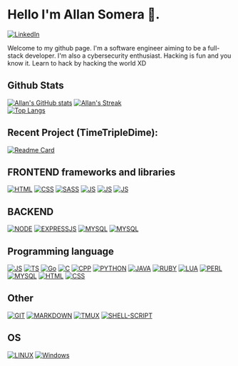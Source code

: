 # Hello I'm Allan Somera 👋.

<!-- <br/> -->

[![LinkedIn][linkedin-shield]][linkedin-url]

Welcome to my github page.
I'm a software engineer aiming to be a full-stack developer. I'm also a
cybersecurity enthusiast. Hacking is fun and you know it. Learn to hack by
hacking the world XD

## Github Stats

[![Allan's GitHub stats][github-stats]][github-url]
[![Allan's Streak][github-streak]][github-url]
<br/>
[![Top Langs][github-lang]][github-url]

<!--  -->

## Recent Project (TimeTripleDime):

[![Readme Card][recent-proj]][recent-proj-url]

## FRONTEND frameworks and libraries

[![HTML][index.html]][html-url]
[![CSS][main.css]][css-url]
[![SASS][sass.scss]][sass-url]
[![JS][javascript]][js-url]
[![JS][typescript]][typescript-url]
[![JS][react.jsx]][reactjs-url]

## BACKEND

[![NODE][node.js]][nodejs-url]
[![EXPRESSJS][express.js]][expressjs-url]
[![MYSQL][mysql]][mysql-url]
[![MYSQL][knexjs]][knexjs-url]

## Programming language

<!-- [![JS][javascript]] -->

[![JS][javascript]][js-url]
[![TS][typescript]][typescript-url]
[![Go][go]][go-url]
[![C][c]][c-url]
[![CPP][cpp]][cpp-url]
[![PYTHON][python]][python-url]
[![JAVA][java]][java-url]
[![RUBY][ruby]][ruby-url]
[![LUA][lua]][lua-url]
[![PERL][perl]][perl-url]
[![MYSQL][mysql]][mysql-url]
[![HTML][index.html]][html-url]
[![CSS][main.css]][css-url]

## Other

[![GIT][git]][git-url]
[![MARKDOWN][markdown]][markdown-url]
[![TMUX][tmux]][tmux-url]
[![SHELL-SCRIPT][shell-script]][shell-script-url]

## OS

[![LINUX][linux]][linux-url]
[![Windows][windows]][windows-url]

<!--
**allansomera/allansomera** is a ✨ _special_ ✨ repository because its `README.md` () appears on your GitHub profile.

Here are some ideas to get you started:

- 🔭 I’m currently working on ...
- 🌱 I’m currently learning ...
- 👯 I’m looking to collaborate on ...
- 🤔 I’m looking for help with ...
- 💬 Ask me about ...
- 📫 How to reach me: ...
- 😄 Pronouns: ...
- ⚡ Fun fact: ...
-->

[github-stats]: https://github-readme-stats.vercel.app/api?username=allansomera&theme=github_dark&show_icons=true&count_private=true&hide=stars,issues
[github-url]: https://github.com/allansomera
[github-lang]: https://github-readme-stats.vercel.app/api/top-langs/?username=allansomera&count_private=true&theme=github_dark&langs_count=10&layout=compact
[github-streak]: https://github-readme-streak-stats.herokuapp.com/?user=allansomera&theme=github-dark-blue
[recent-proj]: https://github-readme-stats.vercel.app/api/pin/?username=allansomera&theme=github_dark&repo=allan-somera-capstone-time3dime
[recent-proj-url]: https://github.com/allansomera/allan-somera-capstone-time3dime
[linkedin-shield]: https://img.shields.io/badge/-LinkedIn-black.svg?style=for-the-badge&logo=linkedin&colorB=555
[linkedin-url]: https://linkedin.com/in/allansomera
[index.html]: https://img.shields.io/badge/HTML5-E34F26?style=for-the-badge&logo=html5&logoColor=white
[html-url]: https://developer.mozilla.org/en-US/docs/Web/HTML
[main.css]: https://img.shields.io/badge/CSS3-1572B6?style=for-the-badge&logo=css3&logoColor=white
[css-url]: https://developer.mozilla.org/en-US/docs/Learn/CSS
[sass.scss]: https://img.shields.io/badge/Sass-CC6699?style=for-the-badge&logo=sass&logoColor=white
[sass-url]: https://sass-lang.com/
[javascript]: https://img.shields.io/badge/JavaScript-F7DF1E?style=for-the-badge&logo=javascript&logoColor=black
[js-url]: https://javascript.com/
[typescript]: https://img.shields.io/badge/TypeScript-007ACC?style=for-the-badge&logo=typescript&logoColor=white
[typescript-url]: https://www.typescriptlang.org/
[express.js]: https://img.shields.io/badge/Express.js-404D59?style=for-the-badge
[expressjs-url]: https://expressjs.com/
[react.jsx]: https://img.shields.io/badge/React-20232A?style=for-the-badge&logo=react&logoColor=61DAFB
[reactjs-url]: https://reactjs.org/
[node.js]: https://img.shields.io/badge/Node.js-43853D?style=for-the-badge&logo=node.js&logoColor=white
[nodejs-url]: https://nodejs.org/
[mysql]: https://img.shields.io/badge/MySQL-00000F?style=for-the-badge&logo=mysql&logoColor=white
[mysql-url]: https://nodejs.org/
[knexjs]: https://img.shields.io/badge/KnexJS-%23ED8B00.svg?style=for-the-badge&logo=KnexJS&logoColor=white
[knexjs-url]: https://knexjs.org
[c]: https://img.shields.io/badge/C-00599C?style=for-the-badge&logo=c&logoColor=white
[c-url]: https://www.cprogramming.com/
[cpp]: https://img.shields.io/badge/C%2B%2B-00599C?style=for-the-badge&logo=c%2B%2B&logoColor=white
[cpp-url]: https://cplusplus.com/
[python]: https://img.shields.io/badge/Python-14354C?style=for-the-badge&logo=python&logoColor=white
[python-url]: https://www.python.org/
[java]: https://img.shields.io/badge/Java-ED8B00?style=for-the-badge&logo=java&logoColor=white
[java-url]: https://docs.oracle.com/javase/tutorial/index.html
[go]: https://img.shields.io/badge/Go-00ADD8?style=for-the-badge&logo=go&logoColor=white
[go-url]: https://go.dev/
[ruby]: https://img.shields.io/badge/Ruby-CC342D?style=for-the-badge&logo=ruby&logoColor=white
[ruby-url]: https://www.ruby-lang.org/en/
[lua]: https://img.shields.io/badge/Lua-2C2D72?style=for-the-badge&logo=lua&logoColor=white
[lua-url]: https://www.lua.org/start.html
[perl]: https://img.shields.io/badge/Perl-39457E?style=for-the-badge&logo=perl&logoColor=white
[perl-url]: https://www.perl.org/
[markdown]: https://img.shields.io/badge/Markdown-000000?style=for-the-badge&logo=markdown&logoColor=white
[markdown-url]: https://www.markdownguide.org/
[shell-script]: https://img.shields.io/badge/Shell_Script-121011?style=for-the-badge&logo=gnu-bash&logoColor=white
[shell-script-url]: https://www.shellscript.sh/
[git]: https://img.shields.io/badge/GIT-E44C30?style=for-the-badge&logo=git&logoColor=white
[git-url]: https://git-scm.com/
[tmux]: https://img.shields.io/badge/tmux-1BB91F?style=for-the-badge&logo=tmux&logoColor=white
[tmux-url]: https://github.com/tmux/tmux/wiki
[linux]: https://img.shields.io/badge/Linux-FCC624?style=for-the-badge&logo=linux&logoColor=black
[linux-url]: https://distrowatch.com/dwres.php?resource=major
[windows]: https://img.shields.io/badge/Windows_XP-003399?style=for-the-badge&logo=windows-xp&logoColor=white
[windows-url]: https://www.microsoft.com/en-ca/
